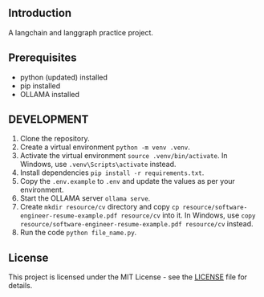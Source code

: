 ## Introduction
A langchain and langgraph practice project.

## Prerequisites
- python (updated) installed
- pip installed
- OLLAMA installed

## DEVELOPMENT
1. Clone the repository.
2. Create a virtual environment `python -m venv .venv`.
3. Activate the virtual environment `source .venv/bin/activate`. In Windows, use `.venv\Scripts\activate` instead.
4. Install dependencies `pip install -r requirements.txt`.
5. Copy the `.env.example` to `.env` and update the values as per your environment.
6. Start the OLLAMA server `ollama serve`.
7. Create `mkdir resource/cv` directory and copy `cp resource/software-engineer-resume-example.pdf resource/cv` into it.
   In Windows, use `copy resource/software-engineer-resume-example.pdf resource/cv` instead.
8. Run the code `python file_name.py`.

## License
This project is licensed under the MIT License - see the [LICENSE](LICENSE) file for details.
